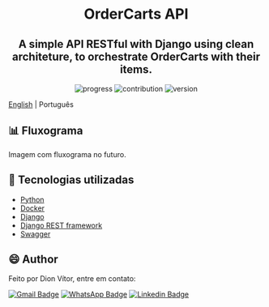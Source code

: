 <h1 align="center">OrderCarts API</h1>
<h2 align="center">A simple API RESTful with Django using clean architeture, to orchestrate OrderCarts with their items.</h2>

<p align="center">
  <a>
    <img src="https://img.shields.io/badge/progress-50%25-brightgreen.svg" alt="progress">
  </a>
  <a>
    <img src="https://img.shields.io/badge/contribuition-welcome-brightgreen.svg" alt="contribution">
  </a>
  <a>
    <img src="https://img.shields.io/badge/version-1.0-brightgreen.svg" alt="version">
  </a>
</p>

[English](https://github.com/DionVitor/django-api-clean-arch/blob/main/README.md) | Português

## :bar_chart: Fluxograma

Imagem com fluxograma no futuro.

## :hammer: Tecnologias utilizadas

- [Python](https://www.python.org/)
- [Docker](https://www.docker.com/)
- [Django](https://www.djangoproject.com/)
- [Django REST framework](https://www.django-rest-framework.org/)
- [Swagger](https://swagger.io/)


## :smile: Author

Feito por Dion Vítor, entre em contato:

[![Gmail Badge](https://img.shields.io/badge/-dionvictor11@gmail.com-c14438?style=flat-square&logo=Gmail&logoColor=white&link=mailto:dionvictor11@gmail.com)](mailto:dionvictor11@gmail.com)
[![WhatsApp Badge](https://img.shields.io/badge/-WhatsApp-green?style=flat-square&logo=WhatsApp&logoColor=white&link=https://api.whatsapp.com/send?phone=5561998822233)](https://api.whatsapp.com/send?phone=5561998822233)
[![Linkedin Badge](https://img.shields.io/badge/-Dion%20V%C3%ADtor-blue?style=flat-square&logo=Linkedin&logoColor=white&link=https://www.linkedin.com/in/dion-v%C3%ADtor-a519631aa/)](https://www.linkedin.com/in/dion-v%C3%ADtor-a519631aa/)

